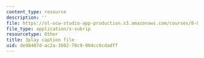 ```yaml
---
content_type: resource
description: ''
file: https://ol-ocw-studio-app-production.s3.amazonaws.com/courses/8-851-effective-field-theory-spring-2013/de98407dac2a360270c9004cc6cdadff_kZcGNN5cYCg.srt
file_type: application/x-subrip
resourcetype: Other
title: 3play caption file
uid: de98407d-ac2a-3602-70c9-004cc6cdadff
---
```

